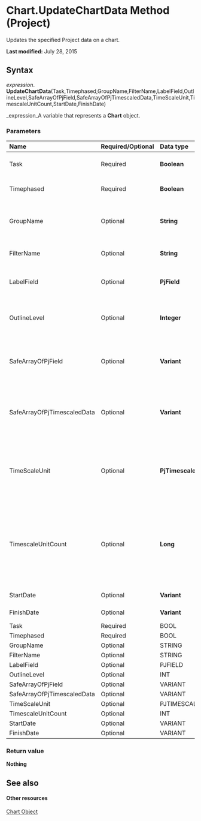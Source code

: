 
# Chart.UpdateChartData Method (Project)
Updates the specified Project data on a chart.

 **Last modified:** July 28, 2015


## Syntax

 _expression_. **UpdateChartData**(Task,Timephased,GroupName,FilterName,LabelField,OutlineLevel,SafeArrayOfPjField,SafeArrayOfPjTimescaledData,TimeScaleUnit,TimescaleUnitCount,StartDate,FinishDate)

 _expression_A variable that represents a  **Chart** object.


### Parameters



|**Name**|**Required/Optional**|**Data type**|**Description**|
|:-----|:-----|:-----|:-----|
|Task|Required| **Boolean**| **True** to update the task data; otherwise, **False**.|
|Timephased|Required| **Boolean**| **True** to update the timephased data; otherwise, **False**.|
|GroupName|Optional| **String**|The name of the  ** [Group2](a7a61fa4-e752-006e-a47e-03987b04f01c.md)** object (a group of tasks or resources) for the update.|
|FilterName|Optional| **String**|The name of the  ** [Filter](abcd72a7-b86b-783e-16e0-f50a48b1fed2.md)** object for the update.|
|LabelField|Optional| **PjField**|Specifies the field for the update. Can be one of the  ** [PjField](f0df0929-921c-1f33-ab42-192efdaeb64d.md)** constants.|
|OutlineLevel|Optional| **Integer**|Specifies the task outline level for the update. The default value is -1, which is all outline levels.|
|SafeArrayOfPjField|Optional| **Variant**|Specifies an array of fields for the update, where each item in the array can be a  ** [PjField](f0df0929-921c-1f33-ab42-192efdaeb64d.md)** constant.|
|SafeArrayOfPjTimescaledData|Optional| **Variant**|Specifies an array of timescaled data for the update, where each item in the array can be a  ** [PjTimescaledData](3933e982-913a-d4de-789d-39d3a4a65ca4.md)** constant.|
|TimeScaleUnit|Optional| **PjTimescaleUnit**|Specifies a timescale unit for the update. Can be a  ** [PjTimescaledUnit](17323cf1-2889-b641-1011-26f115eb0d2b.md)** constant. The default value is **pjTimescaleDays**.|
|TimescaleUnitCount|Optional| **Long**|Specifies the number of timescale units to be included in the update. The default value is 1. For example, if the unit is  **pjTimescaleWeeks**, a value of 5 indicates five weeks.|
|StartDate|Optional| **Variant**|Specifies the start date for the update.|
|FinishDate|Optional| **Variant**|Specifies the finish date for the update.|
|Task|Required|BOOL||
|Timephased|Required|BOOL||
|GroupName|Optional|STRING||
|FilterName|Optional|STRING||
|LabelField|Optional|PJFIELD||
|OutlineLevel|Optional|INT||
|SafeArrayOfPjField|Optional|VARIANT||
|SafeArrayOfPjTimescaledData|Optional|VARIANT||
|TimeScaleUnit|Optional|PJTIMESCALEUNIT||
|TimescaleUnitCount|Optional|INT||
|StartDate|Optional|VARIANT||
|FinishDate|Optional|VARIANT||

### Return value

 **Nothing**


## See also


#### Other resources


 [Chart Object](810d4ec1-69d2-c432-b9da-57042b783b85.md)
